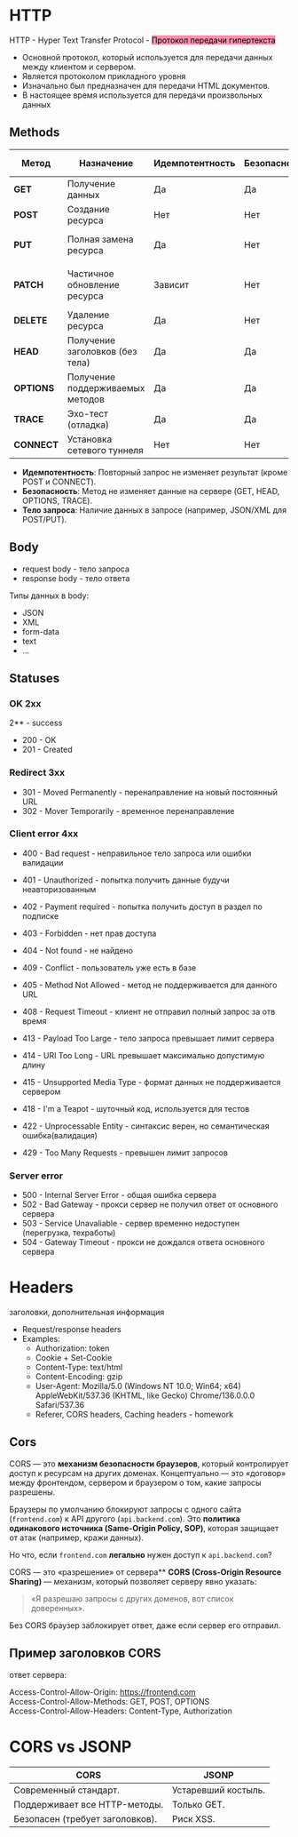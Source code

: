 # HTTP
HTTP - Hyper Text Transfer Protocol - <mark style="background: #FF5582A6;">Протокол передачи гипертекста</mark>
- Основной протокол, который используется для передачи данных между клиентом и сервером.
 - Является протоколом прикладного уровня
 - Изначально был предназначен для передачи HTML документов.
 - В настоящее время используется для передачи произвольных данных

## Methods

| Метод       | Назначение                       | Идемпотентность | Безопасность | Тело запроса | Пример использования                        |
| ----------- | -------------------------------- | --------------- | ------------ | ------------ | ------------------------------------------- |
| **GET**     | Получение данных                 | Да              | Да           | Нет          | `GET /users/123`                            |
| **POST**    | Создание ресурса                 | Нет             | Нет          | Да           | `POST /users` (с JSON-телом)                |
| **PUT**     | Полная замена ресурса            | Да              | Нет          | Да           | `PUT /users/123` (новые данные)             |
| **PATCH**   | Частичное обновление ресурса     | Зависит         | Нет          | Да           | `PATCH /users/123` (только изменяемые поля) |
| **DELETE**  | Удаление ресурса                 | Да              | Нет          | Нет          | `DELETE /users/123`                         |
| **HEAD**    | Получение заголовков (без тела)  | Да              | Да           | Нет          | `HEAD /users/123`                           |
| **OPTIONS** | Получение поддерживаемых методов | Да              | Да           | Нет          | `OPTIONS /users`                            |
| **TRACE**   | Эхо-тест (отладка)               | Да              | Да           | Нет          | Редко используется                          |
| **CONNECT** | Установка сетевого туннеля       | Нет             | Нет          | Да           | Используется для HTTPS-прокси               |



- **Идемпотентность**: Повторный запрос не изменяет результат (кроме POST и CONNECT).
- **Безопасность**: Метод не изменяет данные на сервере (GET, HEAD, OPTIONS, TRACE).
- **Тело запроса**: Наличие данных в запросе (например, JSON/XML для POST/PUT).

## Body
- request body - тело запроса
- response body - тело ответа

Типы данных в body:
- JSON
- XML
- form-data
- text
- ...

## Statuses

### OK 2xx
2** - success
 - 200 - OK
 - 201 - Created
### Redirect 3xx
- 301 - Moved Permanently - перенаправление на новый постоянный URL
- 302 - Mover Temporarily - временное перенаправление
### Client error 4xx
- 400 - Bad request - неправильное тело запроса или ошибки валидации
- 401 - Unauthorized - попытка получить данные будучи неавторизованным
- 402 - Payment required - попытка получить доступ в раздел по подписке
- 403 - Forbidden - нет прав доступа
- 404 - Not found - не найдено
- 409 - Conflict - пользователь уже есть в базе


- 405 - Method Not Allowed - метод не поддерживается для данного URL
- 408 - Request Timeout - клиент не отправил полный запрос за отв время
- 413 - Payload Too Large - тело запроса превышает лимит сервера
- 414 - URI Too Long - URL превышает максимально допустимую длину
- 415 - Unsupported Media Type - формат данных не поддерживается сервером
- 418 - I'm a Teapot - шуточный код, используется для тестов
- 422 - Unprocessable Entity - синтаксис верен, но семантическая ошибка(валидация)
- 429 - Too Many Requests - превышен лимит запросов

### Server error
- 500 - Internal Server Error - общая ошибка сервера
- 502 - Bad Gateway - прокси сервер не получил ответ от основного сервера
- 503 - Service Unavaliable - сервер временно недоступен (перегрузка, техработы)
- 504 - Gateway Timeout - прокси не дождался ответа основного сервера

# Headers
заголовки, дополнительная информация

- Request/response headers
- Examples: 
	- Authorization: token
	- Cookie + Set-Cookie
	- Content-Type: text/html
	- Content-Encoding: gzip
	- User-Agent: Mozilla/5.0 (Windows NT 10.0; Win64; x64) AppleWebKit/537.36 (KHTML, like Gecko) Chrome/136.0.0.0 Safari/537.36
	- Referer, CORS headers, Caching headers - homework



## Cors
CORS — это **механизм безопасности браузеров**, который контролирует доступ к ресурсам на других доменах. Концептуально — это «договор» между фронтендом, сервером и браузером о том, какие запросы разрешены.

Браузеры по умолчанию блокируют запросы с одного сайта (`frontend.com`) к API другого (`api.backend.com`). Это **политика одинакового источника (Same-Origin Policy, SOP)**, которая защищает от атак (например, кражи данных).

Но что, если `frontend.com` **легально** нужен доступ к `api.backend.com`?


CORS — это «разрешение» от сервера**
**CORS (Cross-Origin Resource Sharing)** — механизм, который позволяет серверу явно указать:
> «Я разрешаю запросы с других доменов, вот список доверенных».

Без CORS браузер заблокирует ответ, даже если сервер его отправил.

## Пример заголовков CORS
ответ сервера:

Access-Control-Allow-Origin: https://frontend.com  
Access-Control-Allow-Methods: GET, POST, OPTIONS  
Access-Control-Allow-Headers: Content-Type, Authorization  
# CORS vs JSONP

|CORS|JSONP|
|---|---|
|Современный стандарт.|Устаревший костыль.|
|Поддерживает все HTTP-методы.|Только GET.|
|Безопасен (требует заголовков).|Риск XSS.|